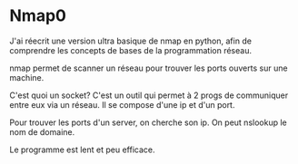# Nmap0

J'ai réecrit une version ultra basique de nmap en python, afin de comprendre les concepts de bases de la programmation réseau.

nmap permet de scanner un réseau pour trouver les ports ouverts sur une machine.

C'est quoi un socket? 
C'est un outil qui permet à 2 progs de communiquer entre eux via un réseau.
Il se compose d'une ip et d'un port.

Pour trouver les ports d'un server, on cherche son ip.
On peut nslookup le nom de domaine.

Le programme est lent et peu efficace.